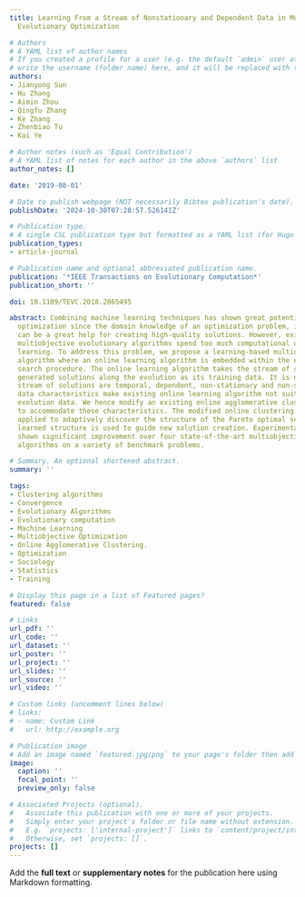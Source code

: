 ```yaml
---
title: Learning From a Stream of Nonstationary and Dependent Data in Multiobjective
  Evolutionary Optimization

# Authors
# A YAML list of author names
# If you created a profile for a user (e.g. the default `admin` user at `content/authors/admin/`), 
# write the username (folder name) here, and it will be replaced with their full name and linked to their profile.
authors:
- Jianyong Sun
- Hu Zhang
- Aimin Zhou
- Qingfu Zhang
- Ke Zhang
- Zhenbiao Tu
- Kai Ye

# Author notes (such as 'Equal Contribution')
# A YAML list of notes for each author in the above `authors` list
author_notes: []

date: '2019-08-01'

# Date to publish webpage (NOT necessarily Bibtex publication's date).
publishDate: '2024-10-30T07:28:57.526141Z'

# Publication type.
# A single CSL publication type but formatted as a YAML list (for Hugo requirements).
publication_types:
- article-journal

# Publication name and optional abbreviated publication name.
publication: '*IEEE Transactions on Evolutionary Computation*'
publication_short: ''

doi: 10.1109/TEVC.2018.2865495

abstract: Combining machine learning techniques has shown great potentials in evolutionary
  optimization since the domain knowledge of an optimization problem, if well learned,
  can be a great help for creating high-quality solutions. However, existing learning-based
  multiobjective evolutionary algorithms spend too much computational overhead on
  learning. To address this problem, we propose a learning-based multiobjective evolutionary
  algorithm where an online learning algorithm is embedded within the evolutionary
  search procedure. The online learning algorithm takes the stream of sequentially
  generated solutions along the evolution as its training data. It is noted that the
  stream of solutions are temporal, dependent, non-stationary and non-static. These
  data characteristics make existing online learning algorithm not suitable for the
  evolution data. We hence modify an existing online agglomerative clustering algorithm
  to accommodate these characteristics. The modified online clustering algorithm is
  applied to adaptively discover the structure of the Pareto optimal set; and the
  learned structure is used to guide new solution creation. Experimental results have
  shown significant improvement over four state-of-the-art multiobjective evolutionary
  algorithms on a variety of benchmark problems.

# Summary. An optional shortened abstract.
summary: ''

tags:
- Clustering algorithms
- Convergence
- Evolutionary Algorithms
- Evolutionary computation
- Machine Learning
- Multiobjective Optimization
- Online Agglomerative Clustering.
- Optimization
- Sociology
- Statistics
- Training

# Display this page in a list of Featured pages?
featured: false

# Links
url_pdf: ''
url_code: ''
url_dataset: ''
url_poster: ''
url_project: ''
url_slides: ''
url_source: ''
url_video: ''

# Custom links (uncomment lines below)
# links:
# - name: Custom Link
#   url: http://example.org

# Publication image
# Add an image named `featured.jpg/png` to your page's folder then add a caption below.
image:
  caption: ''
  focal_point: ''
  preview_only: false

# Associated Projects (optional).
#   Associate this publication with one or more of your projects.
#   Simply enter your project's folder or file name without extension.
#   E.g. `projects: ['internal-project']` links to `content/project/internal-project/index.md`.
#   Otherwise, set `projects: []`.
projects: []
---
```


Add the **full text** or **supplementary notes** for the publication here using Markdown formatting.
